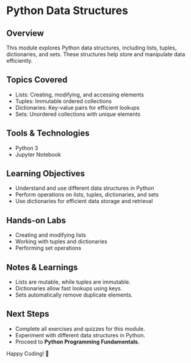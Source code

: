 # Python Data Structures
## Overview
This module explores Python data structures, including lists, tuples, dictionaries, and sets. These structures help store and manipulate data efficiently.

## Topics Covered
- Lists: Creating, modifying, and accessing elements
- Tuples: Immutable ordered collections
- Dictionaries: Key-value pairs for efficient lookups
- Sets: Unordered collections with unique elements

## Tools & Technologies
- Python 3
- Jupyter Notebook

## Learning Objectives
- Understand and use different data structures in Python
- Perform operations on lists, tuples, dictionaries, and sets
- Use dictionaries for efficient data storage and retrieval

## Hands-on Labs
- Creating and modifying lists
- Working with tuples and dictionaries
- Performing set operations

## Notes & Learnings
- Lists are mutable, while tuples are immutable.
- Dictionaries allow fast lookups using keys.
- Sets automatically remove duplicate elements.

## Next Steps
- Complete all exercises and quizzes for this module.
- Experiment with different data structures in Python.
- Proceed to **Python Programming Fundamentals**.

Happy Coding! 🚀

